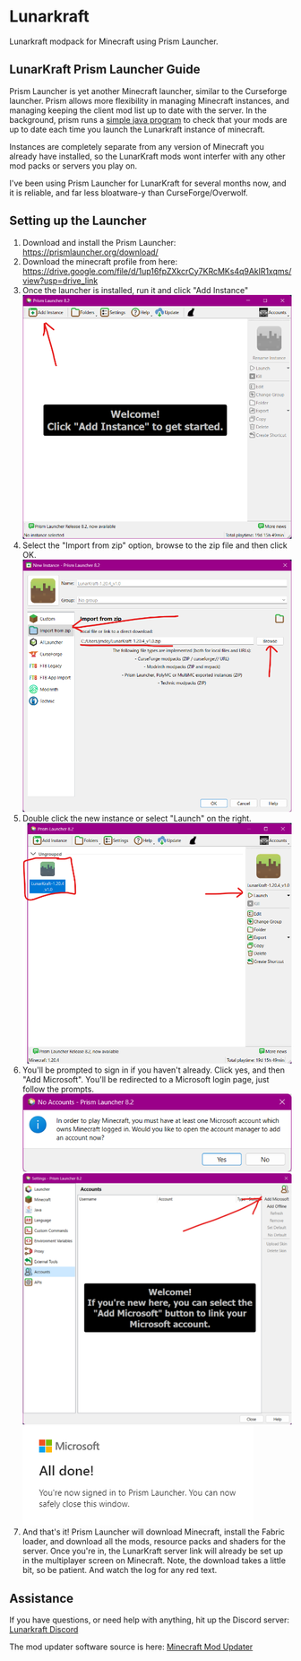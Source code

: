 # Lunarkraft

Lunarkraft modpack for Minecraft using Prism Launcher.

## LunarKraft Prism Launcher Guide

Prism Launcher is yet another Minecraft launcher, similar to the Curseforge launcher. Prism allows more flexibility in managing Minecraft instances, and managing keeping the client mod list up to date with the server. In the background, prism runs a [simple java program](https://github.com/josef-dijon/minecraft-mod-updater) to check that your mods are up to date each time you launch the Lunarkraft instance of minecraft.

Instances are completely separate from any version of Minecraft you already have installed, so the LunarKraft mods wont interfer with any other mod packs or servers you play on.

I've been using Prism Launcher for LunarKraft for several months now, and it is reliable, and far less bloatware-y than CurseForge/Overwolf.

## Setting up the Launcher

1. Download and install the Prism Launcher: https://prismlauncher.org/download/
2. Download the minecraft profile from here: https://drive.google.com/file/d/1up16fpZXkcrCy7KRcMKs4q9AklR1xqms/view?usp=drive_link
3. Once the launcher is installed, run it and click "Add Instance"
![Add instance](https://github.com/josef-dijon/lunarkraft/blob/main/doc/screenshots/image3.png?raw=true)
4. Select the "Import from zip" option, browse to the zip file and then click OK.
![Importing the instance zip](https://github.com/josef-dijon/lunarkraft/blob/main/doc/screenshots/image2.png?raw=true)
5. Double click the new instance or select "Launch" on the right.
![Launch Minecraft](https://github.com/josef-dijon/lunarkraft/blob/main/doc/screenshots/image4.png?raw=true)
6. You'll be prompted to sign in if you haven't already. Click yes, and then "Add Microsoft". You'll be redirected to a Microsoft login page, just follow the prompts.
![No accounts dialogue](https://github.com/josef-dijon/lunarkraft/blob/main/doc/screenshots/image6.png?raw=true)
![Adding Microsoft account](https://github.com/josef-dijon/lunarkraft/blob/main/doc/screenshots/image1.png?raw=true)
![Microsoft sign in successful](https://github.com/josef-dijon/lunarkraft/blob/main/doc/screenshots/image5.png?raw=true)
7. And that's it! Prism Launcher will download Minecraft, install the Fabric loader, and download all the mods, resource packs and shaders for the server. Once you're in, the LunarKraft server link will already be set up in the multiplayer screen on Minecraft. Note, the download takes a little bit, so be patient. And watch the log for any red text.

## Assistance

If you have questions, or need help with anything, hit up the Discord server:
[Lunarkraft Discord](https://discord.com/channels/851400460242124821/851400460816089090)

The mod updater software source is here:
[Minecraft Mod Updater](https://github.com/josef-dijon/minecraft-mod-updater)
